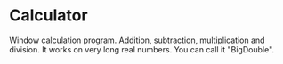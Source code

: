 # Calculator
Window calculation program. Addition, subtraction, multiplication and division. It works on very long real numbers. You can call it "BigDouble".
